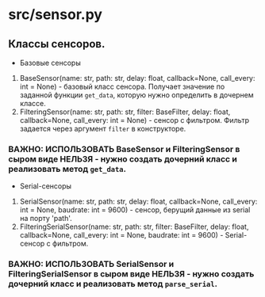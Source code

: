 # src/sensor.py

## Классы сенсоров.
- Базовые сенсоры
1. BaseSensor(name: str, path: str, delay: float, callback=None, call_every: int = None) - базовый класс сенсора. Получает значение по заданной функции `get_data`, которую нужно определить в дочернем классе.
2. FilteringSensor(name: str, path: str, filter: BaseFilter, delay: float, callback=None, call_every: int = None) - сенсор с фильтром. Фильтр задается через аргумент `filter` в конструкторе.
### ВАЖНО: ИСПОЛЬЗОВАТЬ BaseSensor и FilteringSensor в сыром виде НЕЛЬЗЯ - нужно создать дочерний класс и реализовать метод `get_data`.

- Serial-сенсоры
1. SerialSensor(name: str, path: str, delay: float, callback=None, call_every: int = None, baudrate: int = 9600) - сенсор, берущий данные из serial на порту 'path'.
2. FilteringSerialSensor(name: str, path: str, filter: BaseFilter, delay: float, callback=None, call_every: int = None, baudrate: int = 9600) - Serial-сенсор с фильтром.
### ВАЖНО: ИСПОЛЬЗОВАТЬ SerialSensor и FilteringSerialSensor в сыром виде НЕЛЬЗЯ - нужно создать дочерний класс и реализовать метод `parse_serial`.
